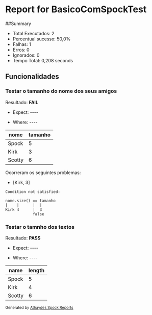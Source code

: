# Report for BasicoComSpockTest

##Summary

* Total Executados: 2
* Percentual sucesso: 50,0%
* Falhas: 1
* Erros:   0
* Ignorados:  0
* Tempo Total: 0,208 seconds



## Funcionalidades

### Testar o tamanho do nome dos seus amigos

Resultado: **FAIL**

* Expect: ----

* Where: ----

 | nome | tamanho |
 |------|---------|
 | Spock | 5 | (PASS)
 | Kirk | 3 | (FAIL)
 | Scotty | 6 | (PASS)

Ocorreram os seguintes problemas:

* [Kirk, 3]
```
Condition not satisfied:

nome.size() == tamanho
|    |      |  |
Kirk 4      |  3
            false

```

### Testar o tamnho dos textos

Resultado: **PASS**

* Expect: ----

* Where: ----

 | name | length |
 |------|--------|
 | Spock | 5 | (PASS)
 | Kirk | 4 | (PASS)
 | Scotty | 6 | (PASS)


<small>Generated by <a href="https://github.com/renatoathaydes/spock-reports">Athaydes Spock Reports</a></small>